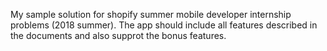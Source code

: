 My sample solution for shopify summer mobile developer internship problems (2018 summer). The app should include all features described in the documents and also supprot the bonus features. 
